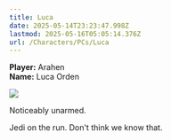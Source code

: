 ```yaml
---
title: Luca
date: 2025-05-14T23:23:47.998Z
lastmod: 2025-05-16T05:05:14.376Z
url: /Characters/PCs/Luca
---
```

**Player:** Arahen\
**Name:** Luca Orden

<img src="/ob/Images/Luca%20Portrait.png">

Noticeably unarmed.

Jedi on the run. Don't think we know that.
